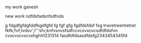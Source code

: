 my work ganesh

new work
ndfdsfadsnfsdfnds

g
fdgdfgfdgfddfkgdfgfd
fg
fgf
gfg
fgdfdsfdsf
fsg
trwretreertretret
fkfk;fvf;lvdsv';l'''sfv;knfvsnvsfsdfccvcxvxcvcsdfdfdsfvn
cvxcvxcvxcvxhghh1231314
fasdfdfdsasdfdsfg2343454345fd
